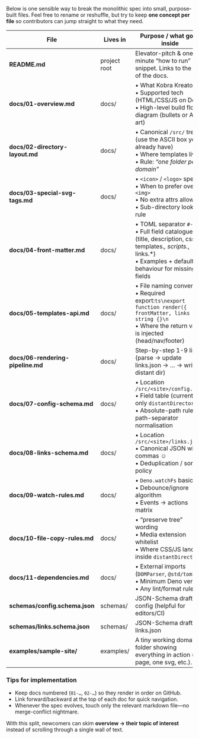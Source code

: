 Below is one sensible way to break the monolithic spec into small, purpose-built files.
Feel free to rename or reshuffle, but try to keep **one concept per file** so contributors can jump straight to what they need.

| File                              | Lives in     | Purpose / what goes inside                                                                                                                                                |
| --------------------------------- | ------------ | ------------------------------------------------------------------------------------------------------------------------------------------------------------------------- |
| **README.md**                     | project root | Elevator-pitch & one-minute “how to run” snippet. Links to the rest of the docs.                                                                                          |
| **docs/01-overview\.md**          | docs/        | • What Kobra Kreator is<br>• Supported tech (HTML/CSS/JS on Deno)<br>• High-level build flow diagram (bullets or ASCII art)                                               |
| **docs/02-directory-layout.md**   | docs/        | • Canonical `/src/` tree (use the ASCII box you already have)<br>• Where templates live<br>• Rule: *“one folder per domain”*                                              |
| **docs/03-special-svg-tags.md**   | docs/        | • `<icon>` / `<logo>` spec<br>• When to prefer over `<img>`<br>• No extra attrs allowed<br>• Sub-directory lookup rule                                                    |
| **docs/04-front-matter.md**       | docs/        | • TOML separator `#---#`<br>• Full field catalogue (title, description, css, templates.*, scripts.*, links.\*)<br>• Examples + default behaviour for missing fields       |
| **docs/05-templates-api.md**      | docs/        | • File naming convention<br>• Required export:`ts\nexport function render({ frontMatter, links }): string {}\n`<br>• Where the return value is injected (head/nav/footer) |
| **docs/06-rendering-pipeline.md** | docs/        | Step-by-step 1-9 list (parse → update links.json → … → write to distant dir)                                                                                              |
| **docs/07-config-schema.md**      | docs/        | • Location `/src/<site>/config.json`<br>• Field table (currently only `distantDirectory`)<br>• Absolute-path rule & path-separator normalisation                          |
| **docs/08-links-schema.md**       | docs/        | • Location `/src/<site>/links.json`<br>• Canonical JSON with commas ☺<br>• Deduplication / sort policy                                                                    |
| **docs/09-watch-rules.md**        | docs/        | • `Deno.watchFs` basics<br>• Debounce/ignore algorithm<br>• Events → actions matrix                                                                                       |
| **docs/10-file-copy-rules.md**    | docs/        | • “preserve tree” wording<br>• Media extension whitelist<br>• Where CSS/JS land inside `distantDirectory`                                                                 |
| **docs/11-dependencies.md**       | docs/        | • External imports (`DOMParser`, `@std/toml`)<br>• Minimum Deno version<br>• Any lint/format rules                                                                        |
| **schemas/config.schema.json**    | schemas/     | JSON-Schema draft for config (helpful for editors/CI)                                                                                                                     |
| **schemas/links.schema.json**     | schemas/     | JSON-Schema draft for links.json                                                                                                                                          |
| **examples/sample-site/**         | examples/    | A tiny working domain folder showing everything in action (one page, one svg, etc.).                                                                                      |

### Tips for implementation

* Keep docs numbered (`01-…`, `02-…`) so they render in order on GitHub.
* Link forward/backward at the top of each doc for quick navigation.
* Whenever the spec evolves, touch only the relevant markdown file—no merge-conflict nightmare.

With this split, newcomers can skim **overview → their topic of interest** instead of scrolling through a single wall of text.

